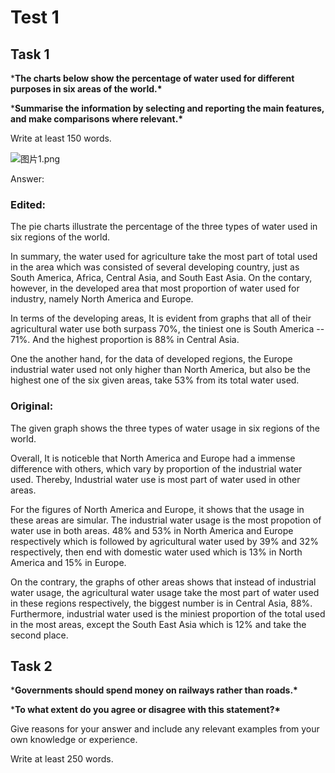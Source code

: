 # Test 1

## Task 1

***The charts below show the percentage of water used for different purposes in six areas of the world.\***

***Summarise the information by selecting and reporting the main features, and make comparisons where relevant.\***

Write at least 150 words.

![图片1.png](https://img.papaen.com/exam/question/mVpXLzs74Irx4w4BKYhlHmkB6hpo0ZkR.png)

Answer:

### Edited:

The pie charts illustrate the percentage of the three types of water used in six regions of the world.

In summary, the water used for agriculture take the most part of total used in the area which was consisted of several developing country, just as South America, Africa, Central Asia, and South East Asia. On the contary, however, in the developed area that most proportion of water used for industry, namely North America and Europe.

In terms of the developing areas, It is evident from graphs that all of their agricultural water use both surpass 70%, the tiniest one is South America -- 71%. And the highest proportion is 88% in Central Asia. 

One the another hand, for the data of developed regions, the Europe industrial water used not only higher than North America, but also be the highest one of the six given areas, take 53% from its total water used.

### Original:

The given graph shows the three types of water usage in six regions of the world.

Overall, It is noticeble that North America and Europe had a immense difference with others, which vary by proportion of the industrial water used. Thereby, Industrial water use is most part of water used in other areas.

For the figures of North America and Europe, it shows that the usage in these areas are simular. The industrial water usage is the most propotion of water use in both areas. 48% and 53% in North America and Europe respectively which is followed by agricultural water used by 39% and 32% respectively, then end with domestic water used which is   13% in North America and 15% in Europe.

On the contrary, the graphs of other areas shows that instead of industrial water usage, the agricultural water usage take the most part of water used in these regions respectively, the biggest number is in Central Asia, 88%. Furthermore, industrial water used is the miniest proportion of the total used in the most areas, except the South East Asia which is 12% and take the second place.

## Task 2

***Governments should spend money on railways rather than roads.\***

***To what extent do you agree or disagree with this statement?\***

Give reasons for your answer and include any relevant examples from your own knowledge or experience.

Write at least 250 words.
